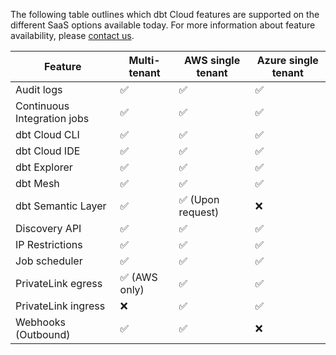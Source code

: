 The following table outlines which dbt Cloud features are supported on the different SaaS options available today. For more information about feature availability, please [contact us](https://www.getdbt.com/contact/).

| Feature                       | Multi-tenant | AWS single tenant     | Azure single tenant  |
|-------------------------------|--------------|-----------------------|----------------------|
| Audit logs                    | ✅           | ✅                     | ✅                  |  
| Continuous Integration jobs   | ✅           | ✅                     | ✅                  |
| dbt Cloud CLI                 | ✅           | ✅                     | ✅                  |
| dbt Cloud IDE                 | ✅           | ✅                     | ✅                  |
| dbt Explorer                  | ✅           | ✅                     | ✅                  |
| dbt Mesh                      | ✅           | ✅                     | ✅                  |
| dbt Semantic Layer            | ✅           | ✅ (Upon request)      | ❌                  |
| Discovery API                 | ✅           | ✅                     | ✅                  |  
| IP Restrictions               | ✅           | ✅                     | ✅                  |
| Job scheduler                 | ✅           | ✅                     | ✅                  |
| PrivateLink egress            | ✅ (AWS only)| ✅                     | ✅                  |
| PrivateLink ingress           | ❌           | ✅                     | ✅                  |
| Webhooks (Outbound)           | ✅           | ✅                     | ❌                  |
